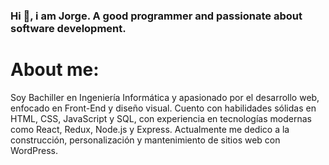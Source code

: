 ### Hi 👋, i am Jorge. A good programmer and passionate about software development. 

# About me:
Soy Bachiller en Ingeniería Informática y apasionado por el desarrollo web, enfocado en Front-End y diseño visual. Cuento con habilidades sólidas en HTML, CSS, JavaScript y SQL, con experiencia en tecnologías modernas como React, Redux, Node.js y Express. Actualmente me dedico a la construcción, personalización y mantenimiento de sitios web con WordPress. 

